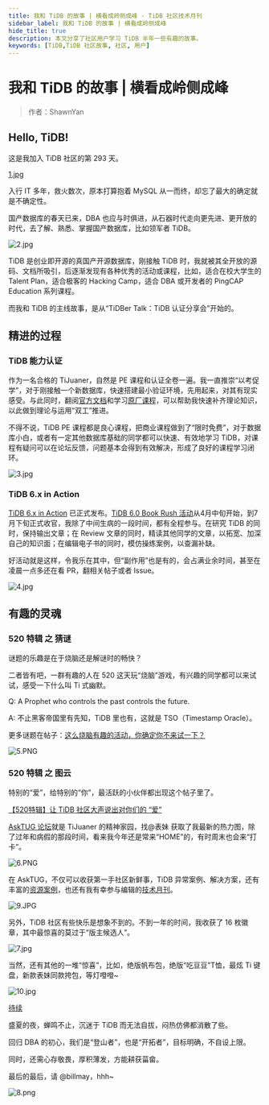 ```yaml
---
title: 我和 TiDB 的故事 | 横看成岭侧成峰 - TiDB 社区技术月刊
sidebar_label: 我和 TiDB 的故事 | 横看成岭侧成峰
hide_title: true
description: 本文分享了社区用户学习 TiDB 半年一些有趣的故事。
keywords: [TiDB,TiDB 社区故事, 社区, 用户]
---
```


# 我和 TiDB 的故事 | 横看成岭侧成峰

> 作者：ShawnYan

## Hello, TiDB!

这是我加入 TiDB 社区的第 293 天。

[1.jpg](https://tidb-blog.oss-cn-beijing.aliyuncs.com/media/1-1659612618998.jpg)

入行 IT 多年，救火数次，原本打算抱着 MySQL 从一而终，却忘了最大的确定就是不确定性。

国产数据库的春天已来，DBA 也应与时俱进，从石器时代走向更先进、更开放的时代，去了解、熟悉、掌握国产数据库，比如领军者 TiDB。

![2.jpg](https://tidb-blog.oss-cn-beijing.aliyuncs.com/media/2-1659593408212.jpg)

TiDB 是创业即开源的真国产开源数据库，刚接触 TiDB 时，我就被其全开放的源码、文档所吸引，后逐渐发现有各种优秀的活动或课程，比如，适合在校大学生的 Talent Plan，适合极客的 Hacking Camp，适合 DBA 或开发者的 PingCAP Education 系列课程。

而我和 TiDB 的主线故事，是从“TiDBer Talk：TiDB 认证分享会”开始的。

## 精进的过程

### TiDB 能力认证

作为一名合格的 TiJuaner，自然是 PE 课程和认证全卷一遍。我一直推崇“以考促学”，对于刚接触一个新数据库，快速搭建最小验证环境，先用起来，对其有现实感受。与此同时，翻阅[官方文档](https://docs.pingcap.com/zh/tidb/stable)和学习[原厂课程](https://tidb.net/book/tidb-monthly/2022-07/tidb-certification/tidb-course)，可以帮助我快速补齐理论知识，以此做到理论与运用“双工”推进。

不得不说，TiDB PE 课程都是良心课程，把商业课程做到了“限时免费”，对于数据库小白，或者有一定其他数据库基础的同学都可以快速、有效地学习 TiDB，对课程有疑问可以在论坛反馈，问题基本会得到有效解决，形成了良好的课程学习闭环。

![3.jpg](https://tidb-blog.oss-cn-beijing.aliyuncs.com/media/3-1659593426317.jpg)

### TiDB 6.x in Action

[TiDB 6.x in Action](https://tidb.net/book/book-rush/) 已正式发布。[TiDB 6.0 Book Rush 活动](https://tidb.net/book/book-rush/event-guide/event-detail)从4月中旬开始，到7月下旬正式收官，我除了中间生病的一段时间，都有全程参与。在研究 TiDB 的同时，保持输出文章；在 Review 文章的同时，精读其他同学的文章，以拓宽、加深自己的知识面；在编辑电子书的同时，模仿操练案例，以查漏补缺。

好活动就是这样，令我乐在其中，但“副作用”也是有的，会占满业余时间，甚至在凌晨一点多还在看 PR，翻相关帖子或者 Issue。

![4.jpg](https://tidb-blog.oss-cn-beijing.aliyuncs.com/media/4-1659593434975.jpg)

## 有趣的灵魂

### 520 特辑 之 猜谜

谜题的乐趣是在于烧脑还是解谜时的畅快？

二者皆有吧，一群有趣的人在 520 这天玩“烧脑”游戏，有兴趣的同学都可以来试试，感受一下什么叫 Ti 式幽默。

Q: A Prophet who controls the past controls the future.

A: 不止黑客帝国里有先知，TiDB 里也有，这就是 TSO（Timestamp Oracle）。

更多谜题在帖子：[这么烧脑有趣的活动，你确定你不来试一下？](https://asktug.com/t/topic/666057)

![5.PNG](https://tidb-blog.oss-cn-beijing.aliyuncs.com/media/5-1659612634850.png)

### 520 特辑 之 图云

特别的“爱”，给特别的“你”，最活跃的小伙伴都出现这个帖子里了。

[【520特辑】让 TiDB 社区大声说出对你们的 “爱”](https://asktug.com/t/topic/665626)

[AskTUG 论坛](https://asktug.com/)就是 TiJuaner 的精神家园，找@表妹 获取了我最新的热力图，除了过年和病假的那段时间，看来我今年还是常来“HOME”的，有时周末也会来“打卡”。

![6.PNG](https://tidb-blog.oss-cn-beijing.aliyuncs.com/media/6-1659593466054.png)

在 AskTUG，不仅可以收获第一手社区新鲜事，TiDB 异常案例、解决方案，还有丰富的[资源案例](https://asktug.com/c/resource)，也还有我有幸参与编辑的[技术月刊](https://tidb.net/book/tidb-monthly/2022-07/)。

![9.JPG](https://tidb-blog.oss-cn-beijing.aliyuncs.com/media/9-1659593493082.jpg)

另外，TiDB 社区有些快乐是想象不到的。不到一年的时间，我收获了 16 枚徽章，其中最惊喜的莫过于“版主候选人”。

![7.jpg](https://tidb-blog.oss-cn-beijing.aliyuncs.com/media/7-1659593474771.jpg)

当然，还有其他的一堆“惊喜”，比如，绝版帆布包，绝版“吃豆豆”T恤，最炫 Ti 键盘，新款表妹同款挎包，等灯噔噔~

![10.jpg](https://tidb-blog.oss-cn-beijing.aliyuncs.com/media/10-1659612651084.jpg)

[待续](https://tidb.net/blog/64694b36#待续)

盛夏的夜，蝉鸣不止，沉迷于 TiDB 而无法自拔，闷热仿佛都消散了些。

回归 DBA 的初心，我们是“登山者”，也是“开拓者”，目标明确，不自设上限。

同时，还需心存敬畏，厚积薄发，方能耕获菑畲。

最后的最后，请 @billmay，hhh~

![8.png](https://tidb-blog.oss-cn-beijing.aliyuncs.com/media/8-1659593481556.png)